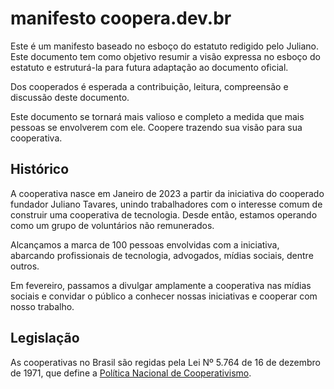 # manifesto coopera.dev.br

Este é um manifesto baseado no esboço do estatuto redigido pelo Juliano. Este
documento tem como objetivo resumir a visão expressa no esboço do estatuto e
estruturá-la para futura adaptação ao documento oficial. 

Dos cooperados é esperada a contribuição, leitura, compreensão e discussão deste
documento.

Este documento se tornará mais valioso e completo a medida que mais pessoas se
envolverem com ele. Coopere trazendo sua visão para sua cooperativa.

## Histórico

A cooperativa nasce em Janeiro de 2023 a partir da iniciativa do cooperado fundador Juliano Tavares, unindo trabalhadores com o interesse comum de construir uma cooperativa de tecnologia. Desde então, estamos operando como um grupo de voluntários não remunerados.

Alcançamos a marca de 100 pessoas envolvidas com a iniciativa, abarcando profissionais de  tecnologia, advogados, mídias sociais, dentre outros.

Em fevereiro, passamos a divulgar amplamente a 
cooperativa nas mídias sociais e convidar o público a conhecer nossas iniciativas e cooperar com nosso trabalho.

## Legislação

As cooperativas no Brasil são regidas pela Lei Nº 5.764 de 16 de dezembro de 1971, que define a [Política Nacional de Cooperativismo](https://www.planalto.gov.br/ccivil_03/leis/l5764.htm).